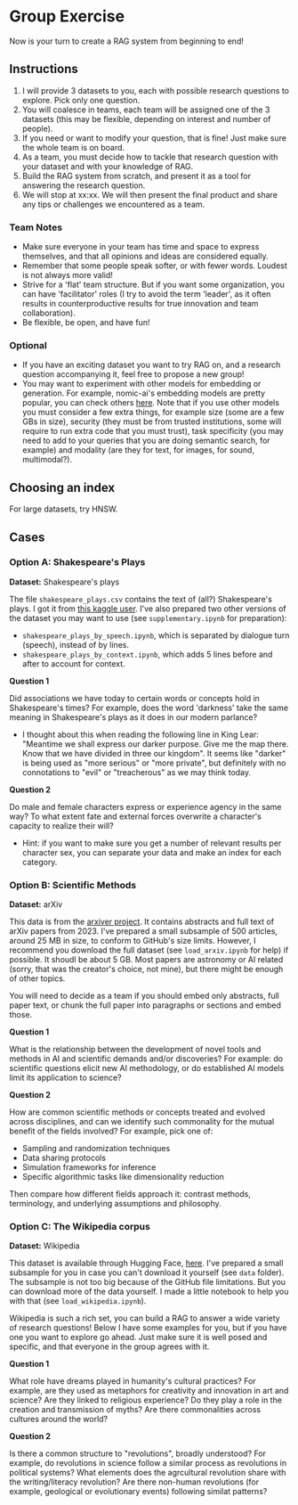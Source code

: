 # Group Exercise

Now is your turn to create a RAG system from beginning to end!

## Instructions

1. I will provide 3 datasets to you, each with possible research questions to explore. Pick only one question.
2. You will coalesce in teams, each team will be assigned one of the 3 datasets (this may be flexible, depending on interest and number of people).
3. If you need or want to modify your question, that is fine! Just make sure the whole team is on board.
4. As a team, you must decide how to tackle that research question with your dataset and with your knowledge of RAG.
5. Build the RAG system from scratch, and present it as a tool for answering the research question.
6. We will stop at xx:xx. We will then present the final product and share any tips or challenges we encountered as a team.

### Team Notes
- Make sure everyone in your team has time and space to express themselves, and that all opinions and ideas are considered equally.
- Remember that some people speak softer, or with fewer words. Loudest is not always more valid!
- Strive for a 'flat' team structure. But if you want some organization, you can have 'facilitator' roles (I try to avoid the term 'leader', as it often results in counterproductive results for true innovation and team collaboration).
- Be flexible, be open, and have fun!

### Optional
- If you have an exciting dataset you want to try RAG on, and a research question accompanying it, feel free to propose a new group!
- You may want to experiment with other models for embedding or generation. For example, nomic-ai's embedding models are pretty popular, you can check others [here](https://huggingface.co/spaces/mteb/leaderboard). Note that if you use other models you must consider a few extra things, for example size (some are a few GBs in size), security (they must be from trusted institutions, some will require to run extra code that you must trust), task specificity (you may need to add to your queries that you are doing semantic search, for example) and modality (are they for text, for images, for sound, multimodal?).

## Choosing an index
For large datasets, try HNSW.

## Cases

### Option A: Shakespeare's Plays

**Dataset:** Shakespeare's plays

The file `shakespeare_plays.csv` contains the text of (all?) Shakespeare's plays. I got it from
[this kaggle user](https://www.kaggle.com/datasets/guslovesmath/shakespeare-plays-dataset). I've also prepared two other versions of the dataset you may want to use (see `supplementary.ipynb` for preparation):
- `shakespeare_plays_by_speech.ipynb`, which is separated by dialogue turn (speech), instead of by lines.
- `shakespeare_plays_by_context.ipynb`, which adds $5$ lines before and after to account for context.

**Question 1**

Did associations we have today to certain words or concepts hold in Shakespeare's times? For example, does the word 'darkness' take the same meaning in Shakespeare's plays as it does in our modern parlance?
- I thought about this when reading the following line in King Lear: "Meantime we shall express our darker purpose. Give me the map there. Know that we have divided in three our kingdom". It seems like "darker" is being used as "more serious" or "more private", but definitely with no connotations to "evil" or "treacherous" as we may think today.

**Question 2**

Do male and female characters express or experience agency in the same way? To what extent fate and external forces overwrite a character's capacity to realize their will?
- Hint: if you want to make sure you get a number of relevant results per character sex, you can separate your data and make an index for each category.


### Option B: Scientific Methods

**Dataset:** arXiv

This data is from the [arxiver project](https://huggingface.co/datasets/neuralwork/arxiver). It contains abstracts and full text of arXiv papers from 2023. I've prepared a small subsample of $500$ articles, around $25$ MB in size, to conform to GitHub's size limits. However, I recommend you download the full dataset (see `load_arxiv.ipynb` for help) if possible. It shoudl be about $5$ GB. Most papers are astronomy or AI related (sorry, that was the creator's choice, not mine), but there might be enough of other topics.

You will need to decide as a team if you should embed only abstracts, full paper text, or chunk the full paper into paragraphs or sections and embed those.

**Question 1**

What is the relationship between the development of novel tools and methods in AI and scientific demands and/or discoveries? For example: do scientific questions elicit new AI methodology, or do established AI models limit its application to science?

**Question 2**

How are common scientific methods or concepts treated and evolved across disciplines, and can we identify such commonality for the mutual benefit of the fields involved? For example, pick one of:
- Sampling and randomization techniques
- Data sharing protocols
- Simulation frameworks for inference
- Specific algorithmic tasks like dimensionality reduction

Then compare how different fields approach it: contrast methods, terminology, and underlying assumptions and philosophy.

### Option C: The Wikipedia corpus

**Dataset:** Wikipedia

This dataset is available through Hugging Face, [here](https://huggingface.co/datasets/wikimedia/wikipedia). I've prepared a small subsample for you in case you can't download it yourself (see `data` folder).
The subsample is not too big because of the GitHub file limitations. But you can download more of the data yourself. I made a little notebook to help you with that (see `load_wikipedia.ipynb`).

Wikipedia is such a rich set, you can build a RAG to answer a wide variety of research questions! Below I have some examples for you, but if you have one you want to explore go ahead. Just make sure it is well posed and specific, and that everyone in the group agrees with it.

**Question 1**

What role have dreams played in humanity's cultural practices? For example, are they used as metaphors for creativity and innovation in art and science? Are they linked to religious experience? Do they play a role in the creation and transmission of myths? Are there commonalities across cultures around the world?

**Question 2**

Is there a common structure to "revolutions", broadly understood? For example, do revolutions in science follow a similar process as revolutions in political systems? What elements does the agrcultural revolution share with the writing/literacy revolution? Are there non-human revolutions (for example, geological or evolutionary events) following similat patterns?
